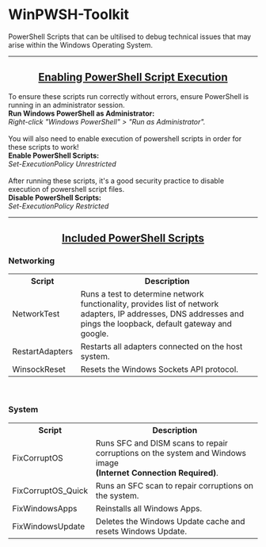 # WinPWSH-Toolkit
PowerShell Scripts that can be ultilised to debug technical issues that may arise within the Windows Operating System.
<br>

----------------------------------------------------------------------------------------------------------------------
<h2 align="center"><ins>Enabling PowerShell Script Execution</ins></h2>
To ensure these scripts run correctly without errors, ensure PowerShell is running in an administrator session.
<br><b>Run Windows PowerShell as Administrator:</b>
<br><i>Right-click "Windows PowerShell" > "Run as Administrator".</i>
<br>
<br>
You will also need to enable execution of powershell scripts in order for these scripts to work!
<br>
<b>Enable PowerShell Scripts:</b>
<br><i>Set-ExecutionPolicy Unrestricted</i>
<br>
<br>
After running these scripts, it's a good security practice to disable execution of powershell script files.
<br>
<b>Disable PowerShell Scripts:</b>
<br><i>Set-ExecutionPolicy Restricted</i>
<br>

----------------------------------------------------------------------------------------------------------------------
<h2 align="center"><ins><centre>Included PowerShell Scripts</ins></h2>
<h3>Networking</h3>
<table style="width:100%">
  <tr>
    <th>Script</th>
    <th>Description</th> 
  </tr>
  <tr>
    <td>NetworkTest</td>
    <td>Runs a test to determine network functionality, provides list of network adapters, IP addresses, DNS addresses and pings the loopback, default gateway and google.</td>
  </tr>
    <tr>
    <td>RestartAdapters</td>
    <td>Restarts all adapters connected on the host system.</td>
  </tr>
    <tr>
    <td>WinsockReset</td>
    <td>Resets the Windows Sockets API protocol.</td>
  </tr>
</table>
<br>
<h3>System</h3>
<table style="width:100%">
    <tr>
    <th>Script</th>
    <th>Description</th> 
  </tr>
  <tr>
    <td>FixCorruptOS</td>
    <td>Runs SFC and DISM scans to repair corruptions on the system and Windows image <br><b>(Internet Connection Required)</b>.</td>
  </tr>
    <tr>
    <td>FixCorruptOS_Quick</td>
    <td>Runs an SFC scan to repair corruptions on the system.</td>
  </tr>
    <tr>
    <td>FixWindowsApps</td>
    <td>Reinstalls all Windows Apps.</td>
  </tr>
    <tr>
    <td>FixWindowsUpdate</td>
    <td>Deletes the Windows Update cache and resets Windows Update.</td>
  </tr>
 </table>
